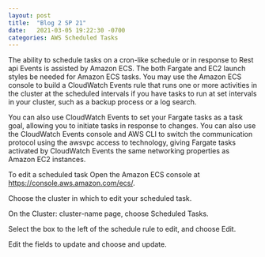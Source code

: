 ```yaml
---
layout: post
title:  "Blog 2 SP 21"
date:   2021-03-05 19:22:30 -0700
categories: AWS Scheduled Tasks
---
```




The ability to schedule tasks on a cron-like schedule or in response to Rest api Events is assisted by Amazon ECS. The both Fargate and EC2 launch styles be needed for Amazon ECS tasks. You may use the Amazon ECS console to build a CloudWatch Events rule that runs one or more activities in the cluster at the scheduled intervals if you have tasks to run at set intervals in your cluster, such as a backup process or a log search.

You can also use CloudWatch Events to set your Fargate tasks as a task goal, allowing you to initiate tasks in response to changes. You can also use the CloudWatch Events console and AWS CLI to switch the communication protocol using the awsvpc access to technology, giving Fargate tasks activated by CloudWatch Events the same networking properties as Amazon EC2 instances.

To edit a scheduled task Open the Amazon ECS console at https://console.aws.amazon.com/ecs/.

Choose the cluster in which to edit your scheduled task.

On the Cluster: cluster-name page, choose Scheduled Tasks.

Select the box to the left of the schedule rule to edit, and choose Edit.

Edit the fields to update and choose and update. 